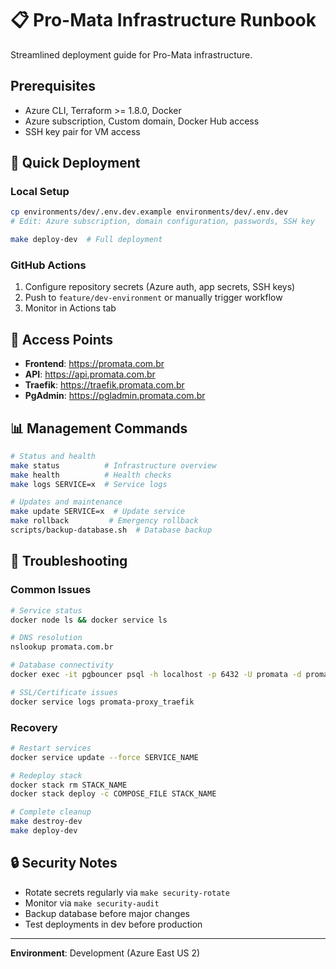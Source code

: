 # 📋 Pro-Mata Infrastructure Runbook

Streamlined deployment guide for Pro-Mata infrastructure.

## Prerequisites
- Azure CLI, Terraform >= 1.8.0, Docker
- Azure subscription, Custom domain, Docker Hub access
- SSH key pair for VM access

## 🚀 Quick Deployment

### Local Setup
```bash
cp environments/dev/.env.dev.example environments/dev/.env.dev
# Edit: Azure subscription, domain configuration, passwords, SSH key

make deploy-dev  # Full deployment
```

### GitHub Actions
1. Configure repository secrets (Azure auth, app secrets, SSH keys)
2. Push to `feature/dev-environment` or manually trigger workflow
3. Monitor in Actions tab

## 🎯 Access Points

- **Frontend**: https://promata.com.br
- **API**: https://api.promata.com.br  
- **Traefik**: https://traefik.promata.com.br
- **PgAdmin**: https://pgladmin.promata.com.br

## 📊 Management Commands

```bash
# Status and health
make status          # Infrastructure overview
make health          # Health checks
make logs SERVICE=x  # Service logs

# Updates and maintenance  
make update SERVICE=x  # Update service
make rollback         # Emergency rollback
scripts/backup-database.sh  # Database backup
```

## 🔧 Troubleshooting

### Common Issues
```bash
# Service status
docker node ls && docker service ls

# DNS resolution  
nslookup promata.com.br

# Database connectivity
docker exec -it pgbouncer psql -h localhost -p 6432 -U promata -d promata_dev

# SSL/Certificate issues
docker service logs promata-proxy_traefik
```

### Recovery
```bash
# Restart services
docker service update --force SERVICE_NAME

# Redeploy stack
docker stack rm STACK_NAME
docker stack deploy -c COMPOSE_FILE STACK_NAME

# Complete cleanup
make destroy-dev
make deploy-dev
```

## 🔒 Security Notes

- Rotate secrets regularly via `make security-rotate`
- Monitor via `make security-audit` 
- Backup database before major changes
- Test deployments in dev before production

---


**Environment**: Development (Azure East US 2)